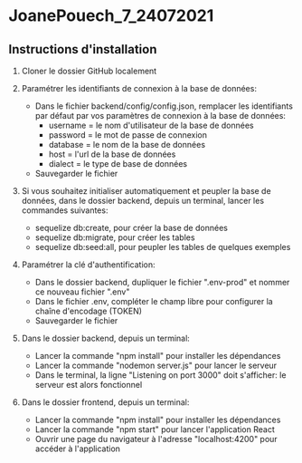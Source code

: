 # JoanePouech_7_24072021

## Instructions d'installation

1. Cloner le dossier GitHub localement

2. Paramétrer les identifiants de connexion à la base de données:
    - Dans le fichier backend/config/config.json, remplacer les identifiants par défaut par vos paramètres de connexion à la base de données: 
        * username = le nom d'utilisateur de la base de données
        * password = le mot de passe de connexion
        * database = le nom de la base de données
        * host = l'url de la base de données
        * dialect = le type de base de données
    - Sauvegarder le fichier

2. Si vous souhaitez initialiser automatiquement et peupler la base de données, dans le dossier backend, depuis un terminal, lancer les commandes suivantes:
    - sequelize db:create, pour créer la base de données
    - sequelize db:migrate, pour créer les tables
    - sequelize db:seed:all, pour peupler les tables de quelques exemples

3. Paramétrer la clé d'authentification:
    - Dans le dossier backend, dupliquer le fichier ".env-prod" et nommer ce nouveau fichier ".env"
    - Dans le fichier .env, compléter le champ libre pour configurer la chaîne d'encodage (TOKEN)
    - Sauvegarder le fichier

4. Dans le dossier backend, depuis un terminal:
    - Lancer la commande "npm install" pour installer les dépendances
    - Lancer la commande "nodemon server.js" pour lancer le serveur
    - Dans le terminal, la ligne "Listening on port 3000" doit s'afficher: le serveur est alors fonctionnel

2. Dans le dossier frontend, depuis un terminal:
    - Lancer la commande "npm install" pour installer les dépendances
    - Lancer la commande "npm start" pour lancer l'application React
    - Ouvrir une page du navigateur à l'adresse "localhost:4200" pour accéder à l'application




